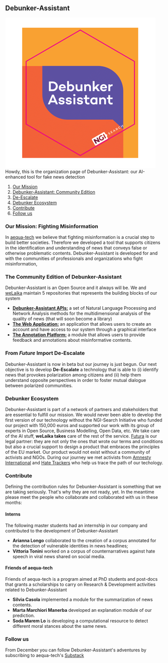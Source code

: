 ## Debunker-Assistant
![debunker-assistant sticker](https://github.com/aequa-tech/.github/blob/main/profile/debunker-sticker.png)
Howdy, this is the organization page of Debunker-Assistant: our AI-enhanced tool for fake news detection

1. [Our Mission](#mission)
2. [Debunker-Assistant: Community Edition](#community)
3. [De-Escalate](#descalate)
4. [Debunker Ecosystem](#network)
5. [Contribute](#contribute)
6. [Follow us](#followus)

<a name="mission" />

### Our Mission: Fighting Misinformation

In [aequa-tech](https://aequa-tech.com/) we believe that fighting misinformation is a crucial step to build better societies. Therefore we developed a tool that supports citizens in the identification and understanding of news that conveys false or otherwise problematic contents. Debunker-Assistant is developed for and with the communities of professionals and organizations who fight misinformation, 
<a name="community" />

### The Community Edition of Debunker-Assistant
Debunker-Assistant is an Open Source and it always will be. We and [weLaika](https://dev.welaika.com/) maintain 5 repositories that represents the building blocks of our system

* [**Debunker-Assistant APIs:**](https://github.com/aequa-tech/debunker-assistant) a set of Natural Language Processing and Network Analysis methods for the multidimensional analysis of the quality of news (that will soon become a library) 
* [**The Web Application:**](https://github.com/aequa-tech/debunker-assistant) an application that allows users to create an account and have access to our system through a graphical interface
* [**The Annotation Platform:**](https://github.com/aequa-tech/debunker-assistant) a module that allows users to provide feedback and annotations about misinformative contents.

<a name="descalate" />

### From *Future* Import De-Escalate
Debunker-Assistant is now in beta but our journey is just begun. Our next objective is to develop **De-Escalate** a technology that is able to (i) identify news that provokes polarization among citizens and (ii) help them understand opposite perspectives in order to foster mutual dialogue between polarized communities.

<a name="network" />

### Debunker Ecosystem
Debunker-Assistant is part of a network of partners and stakeholders that are essential to fulfill our mission. We would never been able to develop the first version of our technology without the NGI-Search Initiative who funded our project with 150,000 euros and supported our work with its group of experts in Open Source, Business Modelling, Open Data, etc. We take care of the AI stuff, **weLaika takes** care of the rest of the service. [Futura](https://www.futura.legal/) is our legal partner: they are not only the ones that wrote our terms and conditions but also a crucial support to design a product that embraces the principles of the EU market. Our product would not exist without a community of activists and NGOs. During our journey we met activists from [Amnesty International](https://www.amnesty.it/entra-in-azione/task-force-attivismo/) and [Hate Trackers](https://www.hate-trackers.com/beyondborders/) who help us trace the path of our techology.

<a name="contribute" />

### Contribute
Defining the contribution rules for Debunker-Assistant is something that we are taking seriously. That's why they are not ready, yet. In the meantime please meet the people who collaborate and collaborated with us in these months:

#### Interns
The following master students had an internship in our company and contributed to the development of Debunker-Assistant
* **Arianna Longo** collaborated to the creation of a corpus annotated for the detection of vulnerable identities in news headlines;
* **Vittoria Tonini** worked on a corpus of counternarratives against hate speech in viral news shared on social media.

#### Friends of aequa-tech
Friends of aequa-tech is a program aimed at PhD students and post-docs that grants a scholarships to carry on Research & Development activities related to Debunker-Assistant
* **Silvia Casola** implemented a module for the summarization of news contents.
* **Marta Marchiori Manerba** developed an explanation module of our prediction.
* **Soda Marem Lo** is developing a computational resource to detect different moral stances about the same news.


<a name="followus" />

### Follow us
From December you can follow Debunker-Assistant's adventures by subscribing to aequa-tech's [Substack](https://aequatech.substack.com/) 

